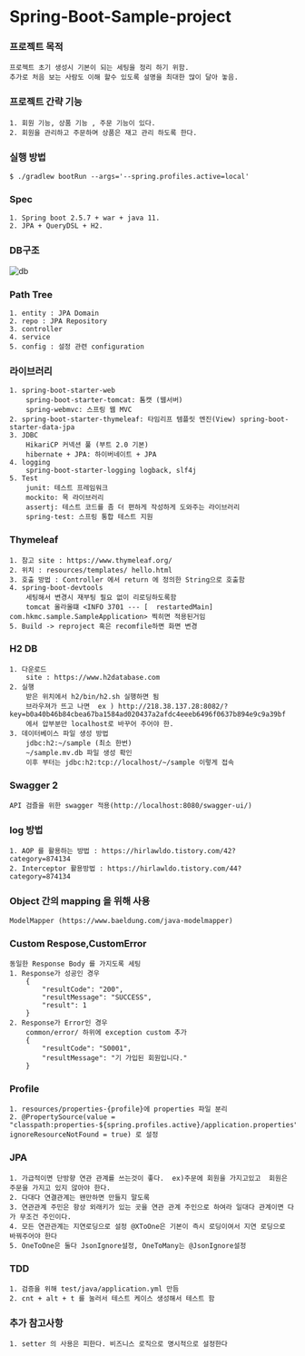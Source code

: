 # Spring-Boot-Sample-project


### 프로젝트 목적
    프로젝트 초기 생성시 기본이 되는 세팅을 정리 하기 위함.
    추가로 처음 보는 사람도 이해 할수 있도록 설명을 최대한 많이 달아 놓음.

### 프로젝트 간략 기능
    1. 회원 기능, 상품 기능 , 주문 기능이 있다.
    2. 회원을 관리하고 주문하며 상품은 재고 관리 하도록 한다.

### 실행 방법
    $ ./gradlew bootRun --args='--spring.profiles.active=local'

### Spec
	1. Spring boot 2.5.7 + war + java 11.
    2. JPA + QueryDSL + H2.

### DB구조
![db](https://user-images.githubusercontent.com/98309975/151704961-f7e7bfea-e21c-4351-ad15-d6ea4b860d93.png)

### Path Tree
    1. entity : JPA Domain
    2. repo : JPA Repository
    3. controller
    4. service
    5. config : 설정 관련 configuration

### 라이브러리
    1. spring-boot-starter-web 
        spring-boot-starter-tomcat: 톰캣 (웹서버)
        spring-webmvc: 스프링 웹 MVC
    2. spring-boot-starter-thymeleaf: 타임리프 템플릿 엔진(View) spring-boot-starter-data-jpa
    3. JDBC 
        HikariCP 커넥션 풀 (부트 2.0 기본)
        hibernate + JPA: 하이버네이트 + JPA
    4. logging
        spring-boot-starter-logging logback, slf4j
    5. Test
        junit: 테스트 프레임워크
        mockito: 목 라이브러리
        assertj: 테스트 코드를 좀 더 편하게 작성하게 도와주는 라이브러리 
        spring-test: 스프링 통합 테스트 지원

### Thymeleaf
    1. 참고 site : https://www.thymeleaf.org/
    2. 위치 : resources/templates/ hello.html
    3. 호출 방법 : Controller 에서 return 에 정의한 String으로 호출함
    4. spring-boot-devtools
        세팅해서 변경시 재부팅 필요 없이 리로딩하도록함
        tomcat 올라올떄 <INFO 3701 --- [  restartedMain] com.hkmc.sample.SampleApplication> 찍히면 적용된거임
    5. Build -> reproject 혹은 recomfile하면 화면 변경

### H2 DB
    1. 다운로드
        site : https://www.h2database.com
    2. 실행
        받은 위치에서 h2/bin/h2.sh 실행하면 됨 
        브라우져가 뜨고 나면  ex ) http://218.38.137.28:8082/?key=b0a40b46b84cbea67ba1584ad020437a2afdc4eeeb6496f0637b894e9c9a39bf
        에서 압부분만 localhost로 바꾸어 주어야 한.
    3. 데이터베이스 파일 생성 방법
        jdbc:h2:~/sample (최소 한번)
        ~/sample.mv.db 파일 생성 확인
        이후 부터는 jdbc:h2:tcp://localhost/~/sample 이렇게 접속
        
### Swagger 2
    API 검즐을 위한 swagger 적용(http://localhost:8080/swagger-ui/)

### log 방법
    1. AOP 를 활용하는 방법 : https://hirlawldo.tistory.com/42?category=874134
    2. Interceptor 활용방법 : https://hirlawldo.tistory.com/44?category=874134

### Object 간의 mapping 을 위해 사용
    ModelMapper (https://www.baeldung.com/java-modelmapper)

### Custom Respose,CustomError
    동일한 Response Body 를 가지도록 세팅
    1. Response가 성공인 경우
        {
            "resultCode": "200",
            "resultMessage": "SUCCESS",
            "result": 1
        }
    2. Response가 Error인 경우
        common/error/ 하위에 exception custom 추가
        {
            "resultCode": "S0001",
            "resultMessage": "기 가입된 회원입니다."
        }

### Profile
    1. resources/properties-{profile}에 properties 파일 분리
    2. @PropertySource(value = "classpath:properties-${spring.profiles.active}/application.properties", ignoreResourceNotFound = true) 로 설정

### JPA 
    1. 가급적이면 단방향 연관 관계를 쓰는것이 좋다.  ex)주문에 회원을 가지고있고  회원은 주문을 가지고 있지 않아야 한다.
    2. 다대다 연결관계는 왠만하면 만들지 말도록
    3. 연관관계 주민은 항상 외래키가 있는 곳을 연관 관계 주인으로 하여라 일대다 관계이면 다가 무조건 주인이다.
    4. 모든 연관관계는 지연로딩으로 설정 @XToOne은 기본이 즉시 로딩이여서 지연 로딩으로 바꿔주어야 한다
    5. OneToOne은 둘다 JsonIgnore설정, OneToMany는 @JsonIgnore설정

### TDD
    1. 검증을 위해 test/java/application.yml 만듬
    2. cnt + alt + t 를 눌러서 테스트 케이스 생성해서 테스트 함

### 추가 참고사항
    1. setter 의 사용은 피한다. 비즈니스 로직으로 명시적으로 설정한다